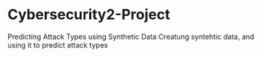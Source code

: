 # Cybersecurity2-Project
Predicting Attack Types using Synthetic Data
Creatung syntehtic data, and using it to predict attack types
